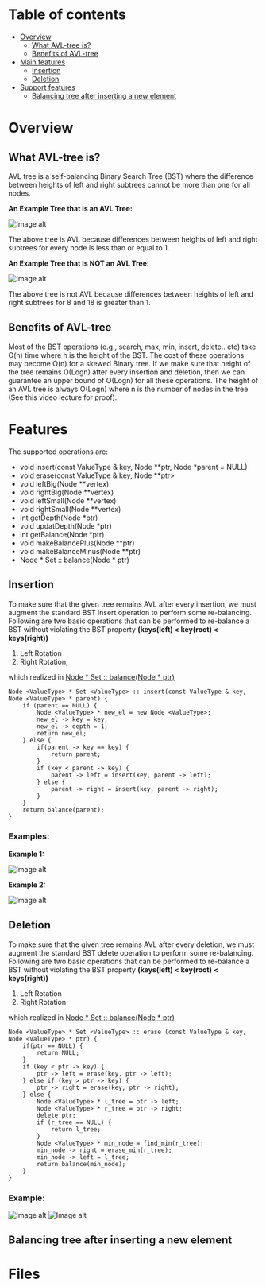 # Table of contents
- [Overview](#overview)
  - [What AVL-tree is?](#intro)
  - [Benefits of AVL-tree](#benefits)
- [Main features](#features)
  - [Insertion](#insert)
  - [Deletion](#delete)
- [Support features](#support)
  - [Balancing tree after inserting a new element](#balance)
  

# Overview <a name="overview"></a>

## What AVL-tree is? <a name="intro"></a>
AVL tree is a self-balancing Binary Search Tree (BST) where the difference between heights of left and right subtrees cannot be more than one for all nodes.

**An Example Tree that is an AVL Tree:**

![Image alt](https://github.com/zhgulden/set/raw/master/pictures/AVL-Tree1.jpg)

The above tree is AVL because differences between heights of left and right subtrees for every node is less than or equal to 1.

**An Example Tree that is NOT an AVL Tree:**

![Image alt](https://github.com/zhgulden/set/raw/master/pictures/Not-AVL1.jpg)

The above tree is not AVL because differences between heights of left and right subtrees for 8 and 18 is greater than 1.

## Benefits of AVL-tree <a name="benefits"></a>
Most of the BST operations (e.g., search, max, min, insert, delete.. etc) take O(h) time where h is the height of the BST. The cost of these operations may become O(n) for a skewed Binary tree. If we make sure that height of the tree remains O(Logn) after every insertion and deletion, then we can guarantee an upper bound of O(Logn) for all these operations. The height of an AVL tree is always O(Logn) where n is the number of nodes in the tree (See this video lecture for proof). 

# Features <a name="features"></a>

The supported operations are:

- void insert(const ValueType & key, Node<ValueType> **ptr, Node<ValueType> *parent = NULL)
- void erase(const ValueType & key, Node<ValueType> **ptr>
- void leftBig(Node<ValueType> **vertex)
- void rightBig(Node<ValueType> **vertex)
- void leftSmall(Node<ValueType> **vertex)
- void rightSmall(Node<ValueType> **vertex)
- int getDepth(Node<ValueType> *ptr)
- void updatDepth(Node<ValueType> *ptr)
- int getBalance(Node<ValueType> *ptr)
- void makeBalancePlus(Node<ValueType> **ptr)
- void makeBalanceMinus(Node<ValueType> **ptr)
- Node <ValueType> * Set <ValueType> :: balance(Node <ValueType> * ptr)
 
## Insertion  <a name="insert"></a>
To make sure that the given tree remains AVL after every insertion, we must augment the standard BST insert operation to perform some re-balancing. Following are two basic operations that can be performed to re-balance a BST without violating the BST property **(keys(left) < key(root) < keys(right))**

1) Left Rotation
2) Right Rotation, 

which realized in [Node <ValueType> * Set <ValueType> :: balance(Node <ValueType> * ptr)](#balance)

```
Node <ValueType> * Set <ValueType> :: insert(const ValueType & key, Node <ValueType> * parent) {
    if (parent == NULL) {
        Node <ValueType> * new_el = new Node <ValueType>;
        new_el -> key = key;
        new_el -> depth = 1;
        return new_el;
    } else {
        if(parent -> key == key) {
            return parent;
        }
        if (key < parent -> key) {
            parent -> left = insert(key, parent -> left);
        } else {
            parent -> right = insert(key, parent -> right);
        }
    }
    return balance(parent);
}
```
### Examples:
**Example 1:**

![Image alt](https://github.com/zhgulden/set/raw/master/pictures/AVL-Insertion1-1.jpg)

**Example 2:**

![Image alt](https://github.com/zhgulden/set/raw/master/pictures/AVL_Insertion_3-1.jpg)

## Deletion  <a name="delete"></a>
To make sure that the given tree remains AVL after every deletion, we must augment the standard BST delete operation to perform some re-balancing. Following are two basic operations that can be performed to re-balance a BST without violating the BST property **(keys(left) < key(root) < keys(right))**

1) Left Rotation
2) Right Rotation

which realized in [Node <ValueType> * Set <ValueType> :: balance(Node <ValueType> * ptr)](#balance)
  
```
Node <ValueType> * Set <ValueType> :: erase (const ValueType & key, Node <ValueType> * ptr) {
    if(ptr == NULL) {
        return NULL;
    }
	if (key < ptr -> key) {
		ptr -> left = erase(key, ptr -> left);
    } else if (key > ptr -> key) {
		ptr -> right = erase(key, ptr -> right);	
    } else {
        Node <ValueType> * l_tree = ptr -> left;
		Node <ValueType> * r_tree = ptr -> right;
		delete ptr;
		if (r_tree == NULL) {
		    return l_tree;
        }
		Node <ValueType> * min_node = find_min(r_tree);
		min_node -> right = erase_min(r_tree);
		min_node -> left = l_tree;
		return balance(min_node);
    }
} 
````
### Example:
![Image alt](https://github.com/zhgulden/set/raw/master/pictures/AVL_TREE_DELETION.jpg)
![Image alt](https://github.com/zhgulden/set/raw/master/pictures/AVL_deletion.jpg)

## Balancing tree after inserting a new element  <a name="balance"></a>

# Files




